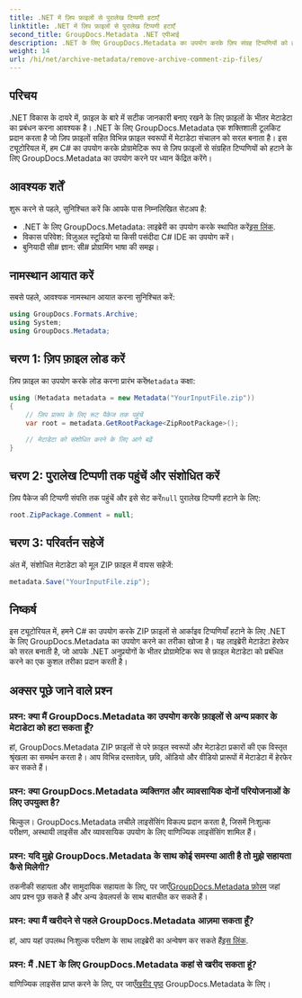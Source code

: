 ```yaml
---
title: .NET में ज़िप फ़ाइलों से पुरालेख टिप्पणी हटाएँ
linktitle: .NET में ज़िप फ़ाइलों से पुरालेख टिप्पणी हटाएँ
second_title: GroupDocs.Metadata .NET एपीआई
description: .NET के लिए GroupDocs.Metadata का उपयोग करके ज़िप संग्रह टिप्पणियों को हटाना सीखें। अपने मेटाडेटा प्रबंधन कौशल को बढ़ाएं।
weight: 14
url: /hi/net/archive-metadata/remove-archive-comment-zip-files/
---
```

## परिचय
.NET विकास के दायरे में, फ़ाइल के बारे में सटीक जानकारी बनाए रखने के लिए फ़ाइलों के भीतर मेटाडेटा का प्रबंधन करना आवश्यक है। .NET के लिए GroupDocs.Metadata एक शक्तिशाली टूलकिट प्रदान करता है जो ज़िप फ़ाइलों सहित विभिन्न फ़ाइल स्वरूपों में मेटाडेटा संचालन को सरल बनाता है। इस ट्यूटोरियल में, हम C# का उपयोग करके प्रोग्रामेटिक रूप से ज़िप फ़ाइलों से संग्रहित टिप्पणियों को हटाने के लिए GroupDocs.Metadata का उपयोग करने पर ध्यान केंद्रित करेंगे। 
## आवश्यक शर्तें
शुरू करने से पहले, सुनिश्चित करें कि आपके पास निम्नलिखित सेटअप है:
-  .NET के लिए GroupDocs.Metadata: लाइब्रेरी का उपयोग करके स्थापित करें[इस लिंक](https://releases.groupdocs.com/metadata/net/).
- विकास परिवेश: विज़ुअल स्टूडियो या किसी पसंदीदा C# IDE का उपयोग करें।
- बुनियादी सी# ज्ञान: सी# प्रोग्रामिंग भाषा की समझ।

## नामस्थान आयात करें
सबसे पहले, आवश्यक नामस्थान आयात करना सुनिश्चित करें:
```csharp
using GroupDocs.Formats.Archive;
using System;
using GroupDocs.Metadata;
```

## चरण 1: ज़िप फ़ाइल लोड करें
 ज़िप फ़ाइल का उपयोग करके लोड करना प्रारंभ करें`Metadata` कक्षा:
```csharp
using (Metadata metadata = new Metadata("YourInputFile.zip"))
{
    // ज़िप प्रारूप के लिए रूट पैकेज तक पहुंचें
    var root = metadata.GetRootPackage<ZipRootPackage>();
    
    // मेटाडेटा को संशोधित करने के लिए आगे बढ़ें
}
```
## चरण 2: पुरालेख टिप्पणी तक पहुंचें और संशोधित करें
ज़िप पैकेज की टिप्पणी संपत्ति तक पहुंचें और इसे सेट करें`null` पुरालेख टिप्पणी हटाने के लिए:
```csharp
root.ZipPackage.Comment = null;
```
## चरण 3: परिवर्तन सहेजें
अंत में, संशोधित मेटाडेटा को मूल ZIP फ़ाइल में वापस सहेजें:
```csharp
metadata.Save("YourInputFile.zip");
```

## निष्कर्ष
इस ट्यूटोरियल में, हमने C# का उपयोग करके ZIP फ़ाइलों से आर्काइव टिप्पणियाँ हटाने के लिए .NET के लिए GroupDocs.Metadata का उपयोग करने का तरीका खोजा है। यह लाइब्रेरी मेटाडेटा हेरफेर को सरल बनाती है, जो आपके .NET अनुप्रयोगों के भीतर प्रोग्रामेटिक रूप से फ़ाइल मेटाडेटा को प्रबंधित करने का एक कुशल तरीका प्रदान करती है।

## अक्सर पूछे जाने वाले प्रश्न
### प्रश्न: क्या मैं GroupDocs.Metadata का उपयोग करके फ़ाइलों से अन्य प्रकार के मेटाडेटा को हटा सकता हूँ?
हां, GroupDocs.Metadata ZIP फ़ाइलों से परे फ़ाइल स्वरूपों और मेटाडेटा प्रकारों की एक विस्तृत श्रृंखला का समर्थन करता है। आप विभिन्न दस्तावेज़, छवि, ऑडियो और वीडियो प्रारूपों में मेटाडेटा में हेरफेर कर सकते हैं।
### प्रश्न: क्या GroupDocs.Metadata व्यक्तिगत और व्यावसायिक दोनों परियोजनाओं के लिए उपयुक्त है?
बिल्कुल। GroupDocs.Metadata लचीले लाइसेंसिंग विकल्प प्रदान करता है, जिसमें निःशुल्क परीक्षण, अस्थायी लाइसेंस और व्यावसायिक उपयोग के लिए वाणिज्यिक लाइसेंसिंग शामिल हैं।
### प्रश्न: यदि मुझे GroupDocs.Metadata के साथ कोई समस्या आती है तो मुझे सहायता कैसे मिलेगी?
 तकनीकी सहायता और सामुदायिक सहायता के लिए, पर जाएँ[GroupDocs.Metadata फ़ोरम](https://forum.groupdocs.com/c/metadata/14) जहां आप प्रश्न पूछ सकते हैं और अन्य डेवलपर्स के साथ बातचीत कर सकते हैं।
### प्रश्न: क्या मैं खरीदने से पहले GroupDocs.Metadata आज़मा सकता हूँ?
 हां, आप यहां उपलब्ध निःशुल्क परीक्षण के साथ लाइब्रेरी का अन्वेषण कर सकते हैं[इस लिंक](https://releases.groupdocs.com/).
### प्रश्न: मैं .NET के लिए GroupDocs.Metadata कहां से खरीद सकता हूं?
 वाणिज्यिक लाइसेंस प्राप्त करने के लिए, पर जाएँ[खरीद पृष्ठ](https://purchase.groupdocs.com/buy) GroupDocs.Metadata के लिए।